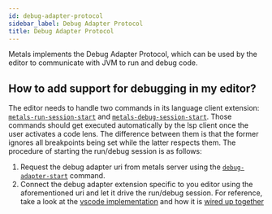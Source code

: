 ```yaml
---
id: debug-adapter-protocol
sidebar_label: Debug Adapter Protocol
title: Debug Adapter Protocol
---
```


Metals implements the Debug Adapter Protocol, which can be used by the editor to
communicate with JVM to run and debug code.

## How to add support for debugging in my editor?

The editor needs to handle two commands in its language client extension:
[`metals-run-session-start`](https://github.com/scalameta/metals/blob/master/metals/src/main/scala/scala/meta/internal/metals/ClientCommands.scala#L56)
and
[`metals-debug-session-start`](https://github.com/scalameta/metals/blob/master/metals/src/main/scala/scala/meta/internal/metals/ClientCommands.scala#L78).
Those commands should get executed automatically by the lsp client once the user
activates a code lens. The difference between them is that the former ignores
all breakpoints being set while the latter respects them. The procedure of
starting the run/debug session is as follows:

1. Request the debug adapter uri from metals server using the
   [`debug-adapter-start`](https://github.com/scalameta/metals/blob/master/metals/src/main/scala/scala/meta/internal/metals/ServerCommands.scala#L95)
   command.
2. Connect the debug adapter extension specific to you editor using the
   aforementioned uri and let it drive the run/debug session. For reference,
   take a look at the
   [vscode implementation](https://github.com/scalameta/metals-vscode/blob/master/src/scalaDebugger.ts)
   and how it is
   [wired up together](https://github.com/scalameta/metals-vscode/blob/master/src/extension.ts#L356)
